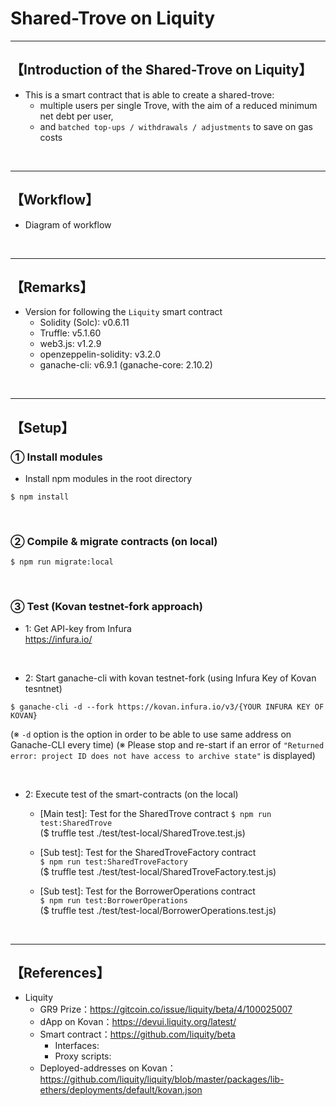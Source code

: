 # Shared-Trove on Liquity

***
## 【Introduction of the Shared-Trove on Liquity】
- This is a smart contract that is able to create a shared-trove: 
  - multiple users per single Trove, with the aim of a reduced minimum net debt per user, 
  - and `batched top-ups / withdrawals / adjustments` to save on gas costs

&nbsp;

***

## 【Workflow】
- Diagram of workflow  

&nbsp;

***

## 【Remarks】
- Version for following the `Liquity` smart contract
  - Solidity (Solc): v0.6.11
  - Truffle: v5.1.60
  - web3.js: v1.2.9
  - openzeppelin-solidity: v3.2.0
  - ganache-cli: v6.9.1 (ganache-core: 2.10.2)


&nbsp;

***

## 【Setup】
### ① Install modules
- Install npm modules in the root directory
```
$ npm install
```

<br>

### ② Compile & migrate contracts (on local)
```
$ npm run migrate:local
```

<br>

### ③ Test (Kovan testnet-fork approach)
- 1: Get API-key from Infura  
https://infura.io/

<br>

- 2: Start ganache-cli with kovan testnet-fork (using Infura Key of Kovan tesntnet)
```
$ ganache-cli -d --fork https://kovan.infura.io/v3/{YOUR INFURA KEY OF KOVAN}
```
(※ `-d` option is the option in order to be able to use same address on Ganache-CLI every time)
(※ Please stop and re-start if an error of `"Returned error: project ID does not have access to archive state"` is displayed)

<br>

- 2: Execute test of the smart-contracts (on the local)
  - [Main test]: Test for the SharedTrove contract
    `$ npm run test:SharedTrove`  
    ($ truffle test ./test/test-local/SharedTrove.test.js)  

  - [Sub test]: Test for the SharedTroveFactory contract  
    `$ npm run test:SharedTroveFactory`  
    ($ truffle test ./test/test-local/SharedTroveFactory.test.js)  

  - [Sub test]: Test for the BorrowerOperations contract  
    `$ npm run test:BorrowerOperations`  
    ($ truffle test ./test/test-local/BorrowerOperations.test.js)  

<br>


***

## 【References】
- Liquity
  - GR9 Prize：https://gitcoin.co/issue/liquity/beta/4/100025007
  - dApp on Kovan：https://devui.liquity.org/latest/
  - Smart contract：https://github.com/liquity/beta
    - Interfaces: 
    - Proxy scripts:
  - Deployed-addresses on Kovan：https://github.com/liquity/liquity/blob/master/packages/lib-ethers/deployments/default/kovan.json

